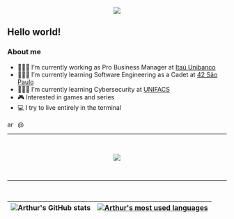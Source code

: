 <p align="center"><img src="https://github.com/arthutl/testimg/blob/master/Captura%20de%20tela%202021-07-08%20002406.png" 
                       
<br />

<h2> Hello world!</h2>

<h3> About me</h3>

   - 👨🏻‍💼 I’m currently working as Pro Business Manager at [Itaú Unibanco](https://www.itau.com.br/empresas)
   - 🧙🏻‍♂️ I’m currently learning Software Engineering as a Cadet at [42 São Paulo](https://www.42sp.org.br/)
   - 👨🏻‍💻 I’m currently learning Cybersecurity at [UNIFACS](https://www.unifacs.br/)
   - 🎮 Interested in games and series
   - 💻 I try to live entirely in the terminal<br />

<p align="left">
   <a href="https://linkedin.com/in/arporto-" target="blank"><img align="center" src="https://raw.githubusercontent.com/rahuldkjain/github-profile-readme-generator/master/src/images/icons/Social/linked-in-alt.svg" alt="arporto-" height="16" width="20" /></a>
   <a href="https://medium.com/@arporto-" target="blank"><img align="center" src="https://raw.githubusercontent.com/rahuldkjain/github-profile-readme-generator/master/src/images/icons/Social/medium.svg" alt="@arporto-" height="16" width="20" /></a>
</p>

---

<br />

<p align="center"><img src="https://badge42.herokuapp.com/api/stats/arporto-?cursus=42cursus&privacyEmail=true&privacyName=true"> </p>

<br />

---

<br />

![Arthur's GitHub stats](https://github-readme-stats.vercel.app/api?username=arthutl&show_icons=true&theme=dracula) | [![Arthur's most used languages](https://github-readme-stats.vercel.app/api/top-langs/?username=arthutl&layout=compact&hide_border=true&theme=dracula)](https://github.com/arthutl?tab=repositories) |
|:-:|:-:|
